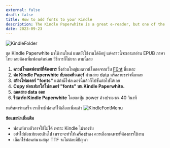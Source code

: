 ```yaml
---
external: false
draft: false
title: How to add fonts to your Kindle
description: The Kindle Paperwhite is a great e-reader, but one of the things it doesn't allow you to do out of the box is add your own fonts. This can be frustrating, especially if you have a favorite font that you like to read with.
date: 2023-09-23
---
```


![KindleFolder](/images/kindlefolder.png)

ขุด Kindle Paperwhite มาใช้งานใหม่ แบตยังใช้งานได้ดีอยู่ แต่คราวนี้จะเอามาอ่าน EPUB ภาษาไทย เลยต้องเพิ่มฟอนต์หน่อย วิธีการก็ไม่ยาก ตามนี้เลย

1. **ดาวน์โหลดฟอนท์ที่ต้องการ** ซึ่งส่วนใหญ่ผมดาวน์โหลดจากเว็บ [F0nt](https://www.f0nt.com/) นี่แหละ
2. **ต่อ Kindle Paperwhite กับคอมพิวเตอร์** ผ่านสาย data หรือสายชาร์จนี่แหละ
3. **สร้างโฟลเดอร์ "fonts"** แต่ถ้ามีโฟลเดอร์นี้แล้วก็ไปขั้นต่อไปได้เลย
4. **Copy ฟอนท์มาใส่โฟลเดอร์ "fonts" บน Kindle Paperwhite.**
5. **ถอดสาย data ออก**
6. **รีสตาร์ท Kindle Paperwhite** โดยกดปุ่ม power ค้างประมาณ 40 วินาที

พอรีสตาร์ทเสร็จ เราก็จะมีฟอนท์ให้เลือกเพิ่มแล้ว
![KindleFontMenu](/images/kindlefontmenu.jpg)

**ข้อแนะนำเพิ่มเติม**

- ฟอนท์บางตัวอาจใช้ไม่ได้ เพราะ Kindle ไม่รองรับ
- อย่าใส่ฟอนท์เยอะเกินไป เพราะจะทำให้เครื่องช้าลง ควรเลือกเฉพาะที่ต้องการใช้งาน
- เลือกใช้ฟอนท์นามสกุล TTF จะไม่ค่อยมีปัญหา